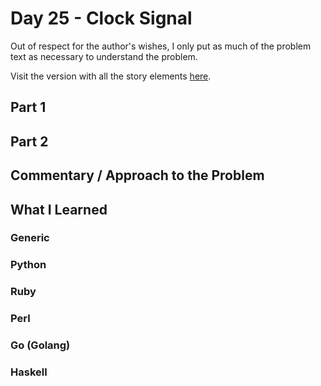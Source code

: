 # Day 25 - Clock Signal

Out of respect for the author's wishes, I only put as much of the problem text as necessary to understand the problem.

Visit the version with all the story elements [here](https://adventofcode.com/2016/day/25).

## Part 1

## Part 2

## Commentary / Approach to the Problem

## What I Learned

### Generic

### Python

### Ruby

### Perl

### Go (Golang)

### Haskell
